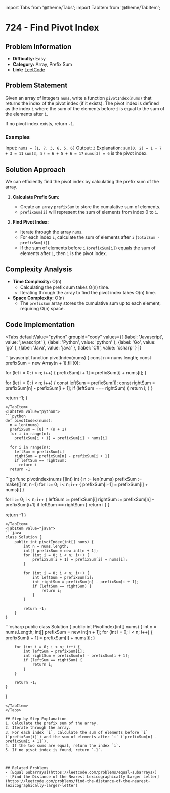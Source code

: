 import Tabs from '@theme/Tabs';
import TabItem from '@theme/TabItem';

# 724 - Find Pivot Index

## Problem Information
- **Difficulty:** Easy
- **Category:** Array, Prefix Sum
- **Link:** [LeetCode](https://leetcode.com/problems/find-pivot-index)

## Problem Statement
Given an array of integers `nums`, write a function `pivotIndex(nums)` that returns the index of the pivot index (if it exists). 
The pivot index is defined as the index `i` where the sum of the elements before `i` is equal to the sum of the elements after `i`.

If no pivot index exists, return `-1`.

### Examples
Input: `nums = [1, 7, 3, 6, 5, 6]`
Output: `3`
Explanation: `sum(0, 2) = 1 + 7 + 3 = 11`
`sum(3, 5) = 6 + 5 + 6 = 17`
`nums[3] = 6` is the pivot index.

## Solution Approach
We can efficiently find the pivot index by calculating the prefix sum of the array. 

1. **Calculate Prefix Sum:**
   - Create an array `prefixSum` to store the cumulative sum of elements.
   - `prefixSum[i]` will represent the sum of elements from index 0 to `i`.

2. **Find Pivot Index:**
   - Iterate through the array `nums`.
   - For each index `i`, calculate the sum of elements after `i` (`totalSum - prefixSum[i]`).
   - If the sum of elements before `i` (`prefixSum[i]`) equals the sum of elements after `i`, then `i` is the pivot index.

## Complexity Analysis
- **Time Complexity:** O(n)
    - Calculating the prefix sum takes O(n) time.
    - Iterating through the array to find the pivot index takes O(n) time.
- **Space Complexity:** O(n)
    - The `prefixSum` array stores the cumulative sum up to each element, requiring O(n) space.

## Code Implementation

<Tabs
  defaultValue="python"
  groupId="cody"
  values={[
    {label: 'Javascript', value: 'javascript' },
    {label: 'Python', value: 'python' },
    {label: 'Go', value: 'go' },
    {label: 'Java', value: 'java' },
    {label: 'C#', value: 'csharp' }
  ]}
>
<TabItem value="javascript">
```javascript
function pivotIndex(nums) {
  const n = nums.length;
  const prefixSum = new Array(n + 1).fill(0);

  for (let i = 0; i < n; i++) {
    prefixSum[i + 1] = prefixSum[i] + nums[i];
  }

  for (let i = 0; i < n; i++) {
    const leftSum = prefixSum[i];
    const rightSum = prefixSum[n] - prefixSum[i + 1];
    if (leftSum === rightSum) {
      return i;
    }
  }

  return -1;
}
```
</TabItem>
<TabItem value="python">
```python
def pivotIndex(nums):
  n = len(nums)
  prefixSum = [0] * (n + 1)
  for i in range(n):
    prefixSum[i + 1] = prefixSum[i] + nums[i]

  for i in range(n):
    leftSum = prefixSum[i]
    rightSum = prefixSum[n] - prefixSum[i + 1]
    if leftSum == rightSum:
      return i
  return -1
```
</TabItem>
<TabItem value="go">
```go
func pivotIndex(nums []int) int {
  n := len(nums)
  prefixSum := make([]int, n+1)
  for i := 0; i < n; i++ {
    prefixSum[i+1] = prefixSum[i] + nums[i]
  }

  for i := 0; i < n; i++ {
    leftSum := prefixSum[i]
    rightSum := prefixSum[n] - prefixSum[i+1]
    if leftSum == rightSum {
      return i
    }
  }

  return -1
}
```
</TabItem>
<TabItem value="java">
```java
class Solution {
    public int pivotIndex(int[] nums) {
        int n = nums.length;
        int[] prefixSum = new int[n + 1];
        for (int i = 0; i < n; i++) {
            prefixSum[i + 1] = prefixSum[i] + nums[i];
        }

        for (int i = 0; i < n; i++) {
            int leftSum = prefixSum[i];
            int rightSum = prefixSum[n] - prefixSum[i + 1];
            if (leftSum == rightSum) {
                return i;
            }
        }

        return -1;
    }
}
```
</TabItem>
<TabItem value="csharp">
```csharp
public class Solution {
    public int PivotIndex(int[] nums) {
        int n = nums.Length;
        int[] prefixSum = new int[n + 1];
        for (int i = 0; i < n; i++) {
            prefixSum[i + 1] = prefixSum[i] + nums[i];
        }

        for (int i = 0; i < n; i++) {
            int leftSum = prefixSum[i];
            int rightSum = prefixSum[n] - prefixSum[i + 1];
            if (leftSum == rightSum) {
                return i;
            }
        }

        return -1;
    }
}
```
</TabItem>
</Tabs>

## Step-by-Step Explanation
1. Calculate the prefix sum of the array.
2. Iterate through the array.
3. For each index `i`, calculate the sum of elements before `i` (`prefixSum[i]`) and the sum of elements after `i` (`prefixSum[n] - prefixSum[i + 1]`).
4. If the two sums are equal, return the index `i`.
5. If no pivot index is found, return `-1`.



## Related Problems
- [Equal Subarrays](https://leetcode.com/problems/equal-subarrays/)
- [Find the Distance of the Nearest Lexicographically Larger Letter](https://leetcode.com/problems/find-the-distance-of-the-nearest-lexicographically-larger-letter)



